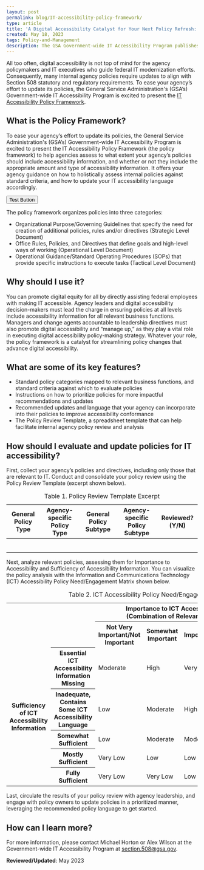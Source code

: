 ```yaml
---
layout: post
permalink: blog/IT-accessibility-policy-framework/
type: article
title: 'A Digital Accessibility Catalyst for Your Next Policy Refresh: Introducing The IT Accessibility Policy Framework'
created: May 18, 2023
tags: Policy-and-Management
description: The GSA Government-wide IT Accessibility Program publishes the IT Accessibility Policy Framework; guidance on how to ensure your policies include the correct accessibility information. The Framework allows IT accessibility professionals to assess agency policies for thier importance to IT Accessibility and the sufficiency of IT accessibility information. Combined, these two factors provide users with the ability to prioritize which documents they should remediate and in which order.
---
```


All too often, digital accessibility is not top of mind for the agency policymakers and IT executives who guide federal IT modernization efforts. Consequently, many internal agency policies require updates to align with Section 508 statutory and regulatory requirements. To ease your agency’s effort to update its policies, the General Service Administration's (GSA’s) Government-wide IT Accessibility Program is excited to present the [IT Accessibility Policy Framework](https://www.section508.gov/manage/policy-framework/introduction/).

## What is the Policy Framework?
To ease your agency’s effort to update its policies, the General Service Administration's (GSA’s) Government-wide IT Accessibility Program is excited to present the IT Accessibility Policy Framework (the policy framework) to help agencies assess to what extent your agency’s policies should include accessibility information, and whether or not they include the appropriate amount and type of accessibility information. It offers your agency guidance on how to holistically assess internal policies against standard criteria, and how to update your IT accessibility language accordingly.

<button type="" class="usa-button margin-left-auto">Test Button</button>

The policy framework organizes policies into three categories:
* Organizational Purpose/Governing Guidelines that specify the need for creation of additional policies, rules and/or directives (Strategic Level Document)
* Office Rules, Policies, and Directives that define goals and high-level ways of working (Operational Level Document)
* Operational Guidance/Standard Operating Procedures (SOPs) that provide specific instructions to execute tasks (Tactical Level Document)

## Why should I use it?
You can promote digital equity for all by directly assisting federal employees with making IT accessible. Agency leaders and digital accessibility decision-makers must lead the charge in ensuring policies at all levels include accessibility information for all relevant business functions. Managers and change agents accountable to leadership directives must also promote digital accessibility and “manage up,” as they play a vital role in executing digital accessibility policy-making strategy. Whatever your role, the policy framework is a catalyst for streamlining policy changes that advance digital accessibility.

## What are some of its key features?
* Standard policy categories mapped to relevant business functions, and standard criteria against which to evaluate policies
* Instructions on how to prioritize policies for more impactful recommendations and updates
* Recommended updates and language that your agency can incorporate into their policies to improve accessibility conformance
* The Policy Review Template, a spreadsheet template that can help facilitate internal agency policy review and analysis

## How should I evaluate and update policies for IT accessibility?
First, collect your agency’s policies and directives, including only those that are relevant to IT. Conduct and consolidate your policy review using the Policy Review Template (excerpt shown below).

<table class="usa-table"> 
    <caption>
        Table 1. Policy Review Template Excerpt
    </caption>
    <thead, class="">
        <tr>
            <th scope="col">General Policy Type</th>
            <th scope="col">Agency-specific Policy Type</th>
            <th scope="col">General Policy Subtype</th>
            <th scope="col">Agency-specific Policy Subtype</th>
            <th scope="col">Reviewed? (Y/N)</th>
        </tr>
    </thead>
    <tbody>
    <tr>
        <td></td>
        <td></td>
        <td></td>
        <td></td>
        <td></td>
    </tr>
    <tr>
        <td></td>
        <td></td>
        <td></td>
        <td></td>
        <td></td>
    </tr>
    <tr>
        <td></td>
        <td></td>
        <td></td>
        <td></td>
        <td></td>
    </tr>
    <tr>
        <td></td>
        <td></td>
        <td></td>
        <td></td>
        <td></td>
    </tr>
    <tr>
        <td></td>
        <td></td>
        <td></td>
        <td></td>
        <td></td>
    </tr>
    <tr>
        <td></td>
        <td></td>
        <td></td>
        <td></td>
        <td></td>
    </tr>
    </tbody>
</table>

Next, analyze relevant policies, assessing them for Importance to Accessibility and Sufficiency of Accessibility Information. You can visualize the policy analysis with the Information and Communications Technology (ICT) Accessibility Policy Need/Engagement Matrix shown below.

<div class="table-it">
    <div class="column-table">
        <table id="table2-it">
            <caption>Table 2. ICT Accessibility Policy Need/Engagement Matrix
            </caption>
            <tr>
                <tr>
                    <td colspan="2" rowspan="2" style= "width:15%;border:none;opacity:0;">Blank matrix origin</td>
                    <th scope="col" colspan="5" style= "width:85%;border:none;" id="imICT">Importance to ICT Accessibility Considerations<br>(Combination of Relevance and Level of Detail)</th>
                </tr>
                <tr>
                    <th scope="col" id="notIm" headers="imICT" >Not Very Important/Not Important</th>
                    <th scope="col" id="sIm" headers="imICT">Somewhat Important</th>
                    <th scope="col" id="im" headers="imICT">Important</th>
                    <th scope="col" id="hIm" headers="imICT">High Importance</th>
                    <th scope="col" id="vhIm" headers="imICT">Very High Importance</th>
                </tr>
            </tr>
            <tr>
                <th scope="row" rowspan="5" colspan="1" style= "height:100%;border:none;object-fit: contain;" id="sICT">Sufficiency of ICT Accessibility Information</th>
                <th scope="row" id="eICT" headers="sICT">Essential ICT Accessibility Information Missing</th>
                <td headers="eICT notIm imICT sICT" class="m">Moderate</td>
                <td headers="eICT sIm imICT sICT" class="h">High</td>
                <td headers="eICT im imICT sICT" class="vh">Very High</td>
                <td headers="eICT hIm imICT sICT" class="c">Critical</td>
                <td headers="eICT vhIm imICT sICT" class="c">Critical</td>
            </tr>
            <tr>
                <th scope="row" id="iICT" headers="sICT">Inadequate, Contains Some ICT Accessibility Language</th>
                <td headers="iICT notIm imICT sICT" class="l">Low</td>
                <td headers="iICT sIm imICT sICT" class="m">Moderate</td>
                <td headers="iICT im imICT sICT" class="h">High</td>
                <td headers="iICT hIm imICT sICT" class="vh">Very High</td>
                <td headers="iICT vhIm imICT sICT" class="c">Critical</td>
            </tr>
            <tr>
                <th scope="row" id="SS" headers="sICT">Somewhat Sufficient</th>
                <td headers="SS notIm imICT sICT" class="l">Low</td>
                <td headers="SS sIm imICT sICT" class="m">Moderate</td>
                <td headers="SS im imICT sICT" class="m">Moderate</td>
                <td headers="SS hIm imICT sICT" class="h">High</td>
                <td headers="SS vhIm imICT sICT" class="vh">Very High</td>
            </tr>
            <tr>
                <th scope="row" id="MS" headers="sICT">Mostly Sufficient</th>
                <td headers="MS notIm imICT sICT" class="vl">Very Low</td>
                <td headers="MS sIm imICT sICT" class="l">Low</td>
                <td headers="MS im imICT sICT" class="l">Low</td>
                <td headers="MS hIm imICT sICT" class="m">Moderate</td>
                <td headers="MS vhIm imICT sICT" class="m">Moderate</td>
            </tr>
            <tr>
                <th scope="row" id="FS" headers="sICT">Fully Sufficient</th>
                <td headers="FS notIm imICT sICT" class="vl">Very Low</td>
                <td headers="FS sIm imICT sICT" class="vl">Very Low</td>
                <td headers="FS im imICT sICT" class="l">Low</td>
                <td headers="FS hIm imICT sICT" class="l">Low</td>
                <td headers="FS vhIm imICT sICT" class="m">Moderate</td>
            </tr>
        </table>
    </div>
</div>

Last, circulate the results of your policy review with agency leadership, and engage with policy owners to update policies in a prioritized manner, leveraging the recommended policy language to get started.

## How can I learn more?
For more information, please contact Michael Horton or Alex Wilson at the Government-wide IT Accessibility Program at <a href="mailto:section.508@gsa.gov" class="mailto">section.508@gsa.gov<span class="mailto" aria-label="(link sends e-mail)"></span></a>.


 

**Reviewed/Updated**: May 2023